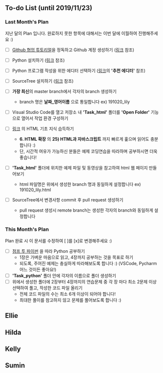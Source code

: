 ## To-do List (until 2019/11/23)
### Last Month's Plan
지난 달의 Plan 입니다. 완료하지 못한 항목에 대해서는 이번 달에 이월하여 진행해주세요 :)
- [ ] [Github 협업 튜토리얼](https://milooy.wordpress.com/2017/06/21/working-together-with-github-tutorial/)을 정독하고 Github 계정 생성하기 ([링크](https://gabii.tistory.com/entry/Git-Github-%EA%B3%84%EC%A0%95-%EC%83%9D%EC%84%B1%ED%95%98%EA%B8%B0) 참조)
- [ ] Python 설치하기 ([링크](https://wikidocs.net/8) 참조)
- [ ] Python 프로그램 작성을 위한 에디터 선택하기 ([링크](https://wikidocs.net/17684)의 **'추천 에디터'** 참조)
- [ ] SourceTree 설치하기 ([링크](https://devjjo.tistory.com/24) 참조)

- [ ] **가장 최신**의 master branch에서 각자의 branch 생성하기
	- branch 명은 **날짜_영어이름** 으로 통일합니다 ex) 191020_lily
- [ ] Visual Studio Code를 열고 저장소 내 **'Task_html'** 폴더를 **'Open Folder'** 기능으로 열어서 작업 환경 구성하기
- [ ] [링크](http://tcpschool.com/html/intro) 의 HTML 기초 지식 습득하기
	- **6. HTML 확장** 의 **25) HTML과 자바스크립트** 까지 빠르게 훑으며 읽어도 충분합니다 :)
	- 단, 시간적 여유가 가능하신 분들은 예제 코딩연습을 따라하며 공부하시면 더욱 좋습니다!
- [ ] **'Task_html'** 폴더에 위치한 예제 파일 및 동영상을 참고하여 html 웹 페이지 만들어보기
	- html 파일명은 위에서 생성한 branch 명과 동일하게 설정합니다 ex) 191020_lily.html
- [ ] SourceTree에서 변경사항 commit 후 pull request 생성하기
	- pull request 생성시 remote branch는 생성한 각자의 branch와 동일하게 설정합니다

### This Month's Plan
Plan 완료 시 이 문서를 수정하여 [ ]를 [x]로 변경해주세요 :)
- [ ] [점프 투 파이썬](https://wikidocs.net/42528) 을 따라 Python 공부하기
	- 1장은 가벼운 마음으로 읽고, 4장까지 공부하는 것을 목표로 하기
	- 되도록, 주어진 예제는 충실하게 따라해보도록 합니다 :) (VSCode, Pycharm 어느 것이든 좋아요!)
- [ ] **'Task_python'** 폴더 안에 각자의 이름으로 폴더 생성하기
- [ ] 위에서 생성한 폴더에 2장부터 4장까지의 연습문제 중 각 장 마다 최소 2문제 이상 선택하여 풀고, 작성한 코드 파일 올리기
	- 전체 코드 파일의 수는 최소 6개 이상이 되어야 합니다!
	- 최대한 풀이를 참고하지 않고 문제를 풀어보도록 합니다 :)


## Ellie


## Hilda


## Kelly


## Sumin
